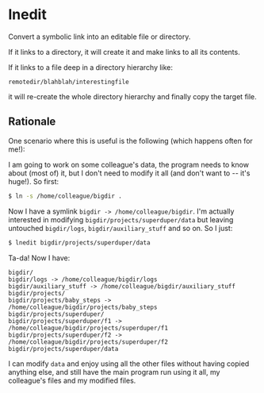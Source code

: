 # lnedit

Convert a symbolic link into an editable file or directory.

If it links to a directory, it will create it and make links to all
its contents.

If it links to a file deep in a directory hierarchy like:

```
remotedir/blahblah/interestingfile
```

it will re-create the whole directory hierarchy and finally copy the
target file.


## Rationale

One scenario where this is useful is the following (which happens
often for me!):

I am going to work on some colleague's data, the program needs to know
about (most of) it, but I don't need to modify it all (and don't want
to -- it's huge!). So first:

```sh
$ ln -s /home/colleague/bigdir .
```

Now I have a symlink `bigdir -> /home/colleague/bigdir`. I'm actually
interested in modifying `bigdir/projects/superduper/data` but leaving
untouched `bigdir/logs`, `bigdir/auxiliary_stuff` and so on. So I just:

```sh
$ lnedit bigdir/projects/superduper/data
```

Ta-da! Now I have:

```
bigdir/
bigdir/logs -> /home/colleague/bigdir/logs
bigdir/auxiliary_stuff -> /home/colleague/bigdir/auxiliary_stuff
bigdir/projects/
bigdir/projects/baby_steps ->  /home/colleague/bigdir/projects/baby_steps
bigdir/projects/superduper/
bigdir/projects/superduper/f1 -> /home/colleague/bigdir/projects/superduper/f1
bigdir/projects/superduper/f2 -> /home/colleague/bigdir/projects/superduper/f2
bigdir/projects/superduper/data
```

I can modify `data` and enjoy using all the other files without having
copied anything else, and still have the main program run using it
all, my colleague's files and my modified files.
